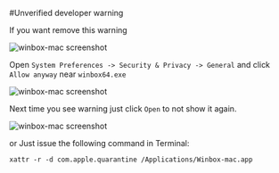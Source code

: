 #Unverified developer warning

If you want remove this warning

![winbox-mac screenshot](unverified_developer/warning.png)

Open `System Preferences -> Security & Privacy -> General` and click `Allow anyway` near `winbox64.exe`

![winbox-mac screenshot](unverified_developer/system_preferences.png)

Next time you see warning just click `Open` to not show it again.

![winbox-mac screenshot](unverified_developer/warning2.png)

or Just issue the following command in Terminal:

`xattr -r -d com.apple.quarantine /Applications/Winbox-mac.app`
